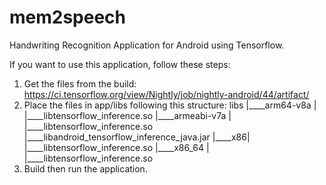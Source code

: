 # mem2speech
Handwriting Recognition Application for Android using Tensorflow.

If you want to use this application, follow these steps:
1. Get the files from the build: https://ci.tensorflow.org/view/Nightly/job/nightly-android/44/artifact/
2. Place the files in app/libs following this structure:
libs
|____arm64-v8a
| |____libtensorflow_inference.so
|____armeabi-v7a
| |____libtensorflow_inference.so
|____libandroid_tensorflow_inference_java.jar
|____x86| 
|____libtensorflow_inference.so
|____x86_64
| |____libtensorflow_inference.so
3. Build then run the application.
